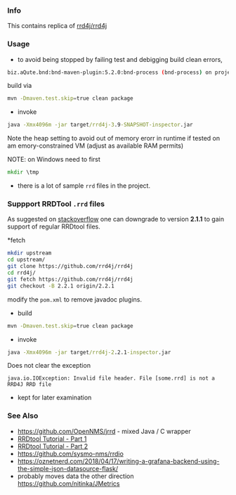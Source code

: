 ### Info

This contains replica of [rrd4j/rrd4j](https://github.com/rrd4j/rrd4j)

### Usage

* to avoid being stopped by failing test and debigging build clean errors,

```sh
biz.aQute.bnd:bnd-maven-plugin:5.2.0:bnd-process (bnd-process) on project rrd4j: Classes found in the wrong directory: {META-INF/target/classes/org/rrd4j/core/Util.class=org.rrd4j.core.Util... followed by long list of clases
```

build via
```sh
mvn -Dmaven.test.skip=true clean package
```
* invoke
```cmd
java -Xmx4096m -jar target/rrd4j-3.9-SNAPSHOT-inspector.jar
```
Note the heap setting to avoid out of memory erorr in runtime if tested on am emory-constrained VM (adjust as available RAM permits)

NOTE: on Windows need to first
```cmd
mkdir \tmp
```
* there is a lot of sample `rrd` files in the project.


### Suppport RRDTool `.rrd` files

As suggested on [stackoverflow](https://community.openhab.org/t/rrd4j-and-tools-to-read-rrd-files/4655/4)  one can downgrade to version __2.1.1__ to gain support of regular RRDtool files.

*fetch
```sh
mkdir upstream
cd upstream/
git clone https://github.com/rrd4j/rrd4j
cd rrd4j/
git fetch https://github.com/rrd4j/rrd4j
git checkout -B 2.2.1 origin/2.2.1
```
modify the `pom.xml` to remove javadoc plugins.
* build
```sh
mvn -Dmaven.test.skip=true clean package
```
* invoke
```cmd
java -Xmx4096m -jar target/rrd4j-2.2.1-inspector.jar
```

Does not clear the exception
```text
java.io.IOException: Invalid file header. File [some.rrd] is not a RRD4J RRD file
```

- kept for later examination
### See Also

  * https://github.com/OpenNMS/jrrd - mixed Java / C wrapper
  * [RRDtool Tutorial - Part 1](https://www.youtube.com/watch?v=JaK-IctEyWs)
  * [RRDtool Tutorial - Part 2](https://www.youtube.com/watch?v=m_qeVVB2yzw)
  * https://github.com/sysmo-nms/rrdio
  * https://oznetnerd.com/2018/04/17/writing-a-grafana-backend-using-the-simple-json-datasource-flask/
  * probably moves data the other direction https://github.com/nitinka/JMetrics
